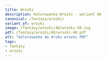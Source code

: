 ```yaml
---
title: Wrozki
description: Kolorowanka Wrozki - wariant 48
canonical: /fantasy/wrozki/
variant_of: wrozki
image: /fantasy/wrozki/48/wrozki-48.svg
pdf: /fantasy/wrozki/48/wrozki-48.pdf
alt: "kolorowanka do druku wrozki PDF"
tags:
- fantasy
- wrozki
---
```

